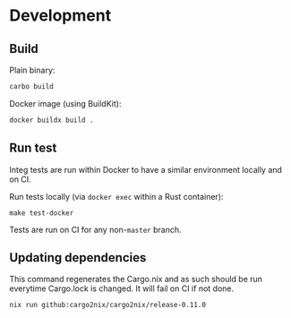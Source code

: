 # Development

## Build

Plain binary:

```sh
carbo build 
```

Docker image (using BuildKit):

```sh
docker buildx build .
```

## Run test

Integ tests are run within Docker to have a similar environment locally and on CI. 

Run tests locally (via `docker exec` within a Rust container):

```
make test-docker
```

Tests are run on CI for any non-`master` branch. 

## Updating dependencies

This command regenerates the Cargo.nix and as such should be run everytime Cargo.lock is changed. It will fail on CI if not done. 

```sh
nix run github:cargo2nix/cargo2nix/release-0.11.0
```